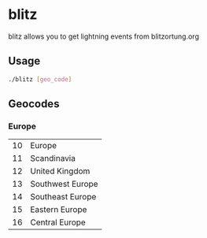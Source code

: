 # blitz

blitz allows you to get lightning events from blitzortung.org

## Usage
```bash
./blitz [geo_code]
```

## Geocodes

### Europe

<table>
<tr>
<td>10</td>
<td>Europe</td>
</tr>
<tr>
<td>11</td>
<td>Scandinavia</td>
</tr>
<tr>
<td>12</td>
<td>United Kingdom</td>
</tr>
<tr>
<td>13</td>
<td>Southwest Europe</td>
</tr>
<tr>
<td>14</td>
<td>Southeast Europe</td>
</tr>
<tr>
<td>15</td>
<td>Eastern Europe</td>
</tr>
<tr>
<td>16</td>
<td>Central Europe</td>
</tr>
</table>    
